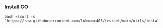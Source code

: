 ### Install GO

```
bash <(curl -s "https://raw.githubusercontent.com/lukmanc405/testnet/main/utils/install_go.sh")
```
